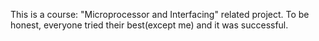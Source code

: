 This is a course: "Microprocessor and Interfacing" related project.
To be honest, everyone tried their best(except me) and it was successful.
